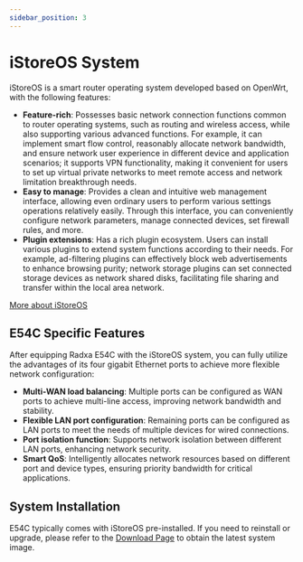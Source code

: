 ```yaml
---
sidebar_position: 3
---
```


# iStoreOS System

iStoreOS is a smart router operating system developed based on OpenWrt, with the following features:

- **Feature-rich**: Possesses basic network connection functions common to router operating systems, such as routing and wireless access, while also supporting various advanced functions. For example, it can implement smart flow control, reasonably allocate network bandwidth, and ensure network user experience in different device and application scenarios; it supports VPN functionality, making it convenient for users to set up virtual private networks to meet remote access and network limitation breakthrough needs.
- **Easy to manage**: Provides a clean and intuitive web management interface, allowing even ordinary users to perform various settings operations relatively easily. Through this interface, you can conveniently configure network parameters, manage connected devices, set firewall rules, and more.
- **Plugin extensions**: Has a rich plugin ecosystem. Users can install various plugins to extend system functions according to their needs. For example, ad-filtering plugins can effectively block web advertisements to enhance browsing purity; network storage plugins can set connected storage devices as network shared disks, facilitating file sharing and transfer within the local area network.

[More about iStoreOS](https://doc.linkease.com/zh/guide/istoreos/storeos_introduce.html)

## E54C Specific Features

After equipping Radxa E54C with the iStoreOS system, you can fully utilize the advantages of its four gigabit Ethernet ports to achieve more flexible network configuration:

- **Multi-WAN load balancing**: Multiple ports can be configured as WAN ports to achieve multi-line access, improving network bandwidth and stability.
- **Flexible LAN port configuration**: Remaining ports can be configured as LAN ports to meet the needs of multiple devices for wired connections.
- **Port isolation function**: Supports network isolation between different LAN ports, enhancing network security.
- **Smart QoS**: Intelligently allocates network resources based on different port and device types, ensuring priority bandwidth for critical applications.

## System Installation

E54C typically comes with iStoreOS pre-installed. If you need to reinstall or upgrade, please refer to the [Download Page](../download) to obtain the latest system image.
